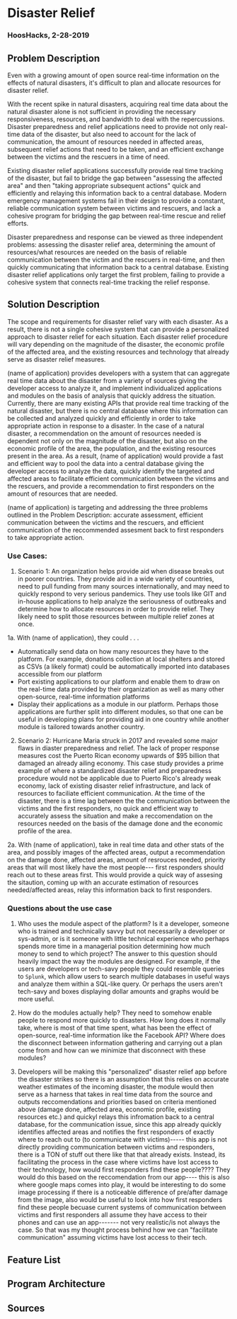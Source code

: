 # Disaster Relief
### HoosHacks, 2-28-2019

## Problem Description

Even with a growing amount of open source real-time information on the effects of natural disasters, it's difficult to plan and allocate resources for disaster relief. 

With the recent spike in natural disasters, acquiring real time data about the natural disaster alone is not sufficient in providing the necessary responsiveness, resources, and bandwidth to deal with the repercussions. Disaster preparedness and relief applications need to provide not only real-time data of the disaster, but also need to account for the lack of communication, the amount of resources needed in affected areas, subsequent relief actions that need to be taken, and an efficient exchange between the victims and the rescuers in a time of need. 

Existing disaster relief applications successfully provide real time tracking of the disaster, but fail to bridge the gap between "assessing the affected area" and then "taking appropriate subsequent actions" quick and efficiently and relaying this information back to a central database. Modern emergency management systems fail in their design to provide a constant, reliable communication system between victims and rescuers, and lack a cohesive program for bridging the gap between real-time rescue and relief efforts. 

Disaster preparedness and response can be viewed as three independent problems: assessing the disaster relief area, determining the amount of resources/what resources are needed on the basis of reliable communication between the victim and the rescuers in real-time, and then quickly communicating that information back to a central database. Existing disaster relief applications only target the first problem, failing to provide a cohesive system that connects real-time tracking the relief response.

## Solution Description

The scope and requirements for disaster relief vary with each disaster. As a result, there is not a single cohesive system that can provide a personalized approach to disaster relief for each situation. Each disaster relief procedure will vary depending on the magnitude of the disaster, the economic profile of the affected area, and the existing resources and technology that already serve as disaster relief measures. 

(name of application) provides developers with a system that can aggregate real time data about the disaster from a variety of sources giving the developer access to analyze it, and implement individualized applications and modules on the basis of analysis that quickly address the situation. Currently, there are many existing APIs that provide real time tracking of the natural disaster, but there is no central database where this information can be collected and analyzed quickly and efficiently in order to take appropriate action in response to a disaster. In the case of a natural disaster, a recommendation on the amount of resources needed is dependent not only on the magnitude of the disaster, but also on the economic profile of the area, the population, and the existing resources present in the area. As a result, (name of application) would provide a fast and efficient way to pool the data into a central database giving the developer access to analyze the data, quickly identify the targeted and affected areas to facilitate efficient communication between the victims and the rescuers, and provide a recommendation to first responders on the amount of resources that are needed. 

(name of application) is targeting and addressing the three problems outlined in the Problem Description: accurate assessment, efficient communication between the victims and the rescuers, and efficient communication of the reccommended assesment back to first responders to take appropriate action. 


### Use Cases:

1. Scenario 1: An organization helps provide aid when disease breaks out in poorer countries. They provide aid in a wide variety of countries, need to pull funding from many sources internationally, and may need to quickly respond to very serious pandemics. They use tools like GIT and in-house applications to help analyze the seriousness of outbreaks and determine how to allocate resources in order to provide relief. They likely need to split those resources between multiple relief zones at once.

1a. With (name of application), they could . .  .
* Automatically send data on how many resources they have to the platform. For example, donations collection at local shelters and stored as CSVs (a likely format) could be automatically imported into databases accessible from our platform
* Port existing applications to our platform and enable them to draw on the real-time data provided by their organization as well as many other open-source, real-time information platforms
* Display their applications as a module in our platform. Perhaps those applications are further split into different modules, so that one can be useful in developing plans for providing aid in one country while another module is tailored towards another country. 

2. Scenario 2: Hurricane Maria struck in 2017 and revealed some major flaws in diaster preparedness and relief. The lack of proper response measures cost the Puerto Rican economy upwards of $95 billion that damaged an already ailing economy. This case study provides a prime example of where a standardized disaster relief and preparedness procedure would not be applicable due to Puerto Rico's already weak economy, lack of existing disaster relief infrastructure, and lack of resources to faciliate efficient communication. At the time of the disaster, there is a time lag between the the communication between the victims and the first responders, no quick and efficient way to accurately assess the situation and make a reccomendation on the resources needed on the basis of the damage done and the economic profile of the area. 

2a. With (name of application), take in real time data and other stats of the area, and possibly images of the affected areas, output a recommendation on the damage done, affected areas, amount of resrouces needed, priority areas that will most likely have the most people--- first responders should reach out to these areas first. This would provide a quick way of assesing the sitaution, coming up with an accurate estimation of resources needed/affected areas, relay this information back to first responders. 

### Questions about the use case

1. Who uses the module aspect of the platform? Is it a developer, someone who is trained and technically savvy but not necessarily a developer or sys-admin, or is it someone with little technical experience who perhaps spends more time in a managerial position determining how much money to send to which project? The answer to this question should heavily impact the way the modules are designed. For example, if the users are developers or tech-savy people they could resemble queries to `Splunk`, which allow users to search multiple databases in useful ways and analyze them within a SQL-like query. Or perhaps the users aren't tech-savy and boxes displaying dollar amounts and graphs would be more useful.

2. How do the modules actually help? They need to somehow enable people to respond more quickly to disasters. How long does it normally take, where is most of that time spent, what has been the effect of open-source, real-time information like the Facebook API? Where does the disconnect between information gathering and carrying out a plan come from and how can we minimize that disconnect with these modules?

3. Developers will be making this "personalized" disaster relief app before the disaster strikes so there is an assumption that this relies on accurate weather estimates of the incoming disaster, the module would then serve as a harness that takes in real time data from the source and outputs reccomendations and priorities based on criteria mentioned above (damage done, affected area, economic profile, existing resources etc.) and quickyl relays this infromation back to a central database, for the communication issue, since this app already quickly identifies affected areas and notifies the first responders of exactly where to reach out to (to communicate with victims)----- this app is not directly providing communication between victims and responders, there is a TON of stuff out there like that that already exists. Instead, its facilitating the process in the case where victims have lost access to their technology, how would first responders find these people???? They would do this based on the reccomendation from our app---- this is also where google maps comes into play, it would be interesting to do some image processing if there is a noticeable difference of pre/after damage from the image, also would be useful to look into how first responders find these people becuase current systems of communication between victims and first responders all assume they have access to their phones and can use an app------- not very realistic/is not always the case. So that was my thought process behind how we can "facilitate communication" assuming victims have lost access to their tech. 

## Feature List

## Program Architecture

## Sources
